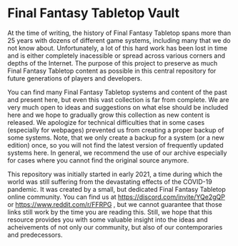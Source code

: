 # **Final Fantasy Tabletop Vault**

At the time of writing, the history of Final Fantasy Tabletop spans more than 25 years with dozens of different game systems, including many that we do not know about. Unfortunately, a lot of this hard work has been lost in time and is either completely inacessible or spread across various corners and depths of the Internet. The purpose of this project to preserve as much Final Fantasy Tabletop content as possible in this central repository for future generations of players and developers.

You can find many Final Fantasy Tabletop systems and content of the past and present here, but even this vast collection is far from complete.
We are very much open to ideas and suggestions on what else should be included here and we hope to gradually grow this collection as new content is released.
We apologize for technical difficulties that in some cases (especially for webpages) prevented us from creating a proper backup of some systems.
Note, that we only create a backup for a system (or a new edition) once, so you will not find the latest version of frequently updated systems here.
In general, we recommend the use of our archive especially for cases where you cannot find the original source anymore.

This repository was initially started in early 2021, a time during which the world was still suffering from the devastating effects of the COVID-19 pandemic.
It was created by a small, but dedicated Final Fantasy Tabletop online community. You can find us at https://discord.com/invite/YQe2gQP or https://www.reddit.com/r/FFRPG , but we cannot guarantee that those links still work by the time you are reading this. Still, we hope that this resource provides you with some valuable insight into the ideas and acheivements of not only our community, but also of our contemporaries and predecessors.

